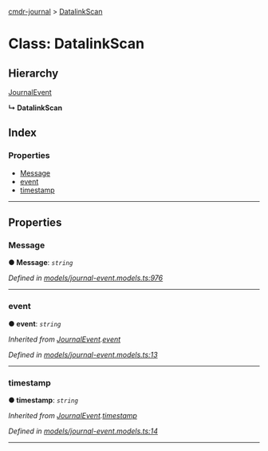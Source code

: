 [cmdr-journal](../README.md) > [DatalinkScan](../classes/datalinkscan.md)



# Class: DatalinkScan

## Hierarchy


 [JournalEvent](journalevent.md)

**↳ DatalinkScan**







## Index

### Properties

* [Message](datalinkscan.md#message)
* [event](datalinkscan.md#event)
* [timestamp](datalinkscan.md#timestamp)



---
## Properties
<a id="message"></a>

###  Message

**●  Message**:  *`string`* 

*Defined in [models/journal-event.models.ts:976](https://github.com/chrisbruford/cmdr-journal/blob/1e4d048/src/models/journal-event.models.ts#L976)*





___

<a id="event"></a>

###  event

**●  event**:  *`string`* 

*Inherited from [JournalEvent](journalevent.md).[event](journalevent.md#event)*

*Defined in [models/journal-event.models.ts:13](https://github.com/chrisbruford/cmdr-journal/blob/1e4d048/src/models/journal-event.models.ts#L13)*





___

<a id="timestamp"></a>

###  timestamp

**●  timestamp**:  *`string`* 

*Inherited from [JournalEvent](journalevent.md).[timestamp](journalevent.md#timestamp)*

*Defined in [models/journal-event.models.ts:14](https://github.com/chrisbruford/cmdr-journal/blob/1e4d048/src/models/journal-event.models.ts#L14)*





___


